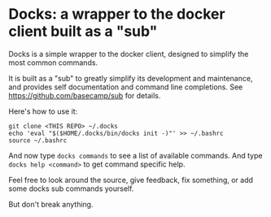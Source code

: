 # Docks: a wrapper to the docker client built as a "sub"

Docks is a simple wrapper to the docker client, designed to simplify the most common commands.

It is built as a "sub" to greatly simplify its development and maintenance, and provides self documentation and command line completions. See https://github.com/basecamp/sub for details.

Here's how to use it:

```
git clone <THIS REPO> ~/.docks
echo 'eval "$($HOME/.docks/bin/docks init -)"' >> ~/.bashrc
source ~/.bashrc
```

And now type `docks commands` to see a list of available commands. And type `docks help <command>` to get command specific help.

Feel free to look around the source, give feedback, fix something, or add some docks sub commands yourself.

But don't break anything.
